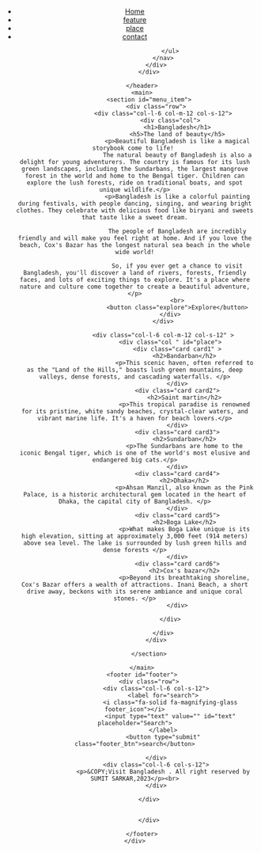 <!DOCTYPE html>
<html lang="en">
<head>
    <meta charset="UTF-8">
    <meta name="viewport" content="width=device-width, initial-scale=1.0">
    <title>Document</title>
    <link rel="stylesheet" href="style.css">
    
</head>
<body>
    <div id="container">
        <header>
            <div class="row">
                <div class="col-l-4">
                    <div class="logo">
                        <a href="about.html"><img src="image/—Pngtree—vintage bangladesh flag in brush_6260870.png" alt=""></a>
                    </div>
                </div>
                <div class="col-l-8">
                    <nav>
                        <ul class="upper">
                            <li><a href="index.html">Home</a></li>
                            <li><a href="#">feature</a></li>
                            <li><a href="#place">place</a></li>
                            <li><a href="#">contact</a></li>
                            
                        </ul>
                    </nav>
                </div>
            </div>

        </header>
        <main>
            <section id="menu_item">
                <div class="row">
                    <div class="col-l-6 col-m-12 col-s-12">
                        <div class="col">
                            <h1>Bangladesh</h1>
                            <h5>The land of beauty</h5>
                            <p>Beautiful Bangladesh is like a magical storybook come to life! 
                            The natural beauty of Bangladesh is also a delight for young adventurers. The country is famous for its lush green landscapes, including the Sundarbans, the largest mangrove forest in the world and home to the Bengal tiger. Children can explore the lush forests, ride on traditional boats, and spot unique wildlife.</p>
                            <p>Bangladesh is like a colorful painting during festivals, with people dancing, singing, and wearing bright clothes. They celebrate with delicious food like biryani and sweets that taste like a sweet dream.

                            The people of Bangladesh are incredibly friendly and will make you feel right at home. And if you love the beach, Cox's Bazar has the longest natural sea beach in the whole wide world!
                                
                            So, if you ever get a chance to visit Bangladesh, you'll discover a land of rivers, forests, friendly faces, and lots of exciting things to explore. It's a place where nature and culture come together to create a beautiful adventure,</p>
                            <br>
                            <button class="explore">Explore</button>
                        </div>
                    </div>

                    <div class="col-l-6 col-m-12 col-s-12" >
                        <div class="col " id="place">
                            <div class="card card1" >
                                <h2>Bandarban</h2>
                                <p>This scenic haven, often referred to as the "Land of the Hills," boasts lush green mountains, deep valleys, dense forests, and cascading waterfalls. </p>
                            </div>
                            <div class="card card2">
                                <h2>Saint martin</h2>
                                <p>This tropical paradise is renowned for its pristine, white sandy beaches, crystal-clear waters, and vibrant marine life. It's a haven for beach lovers.</p>
                            </div>
                            <div class="card card3">
                                <h2>Sundarban</h2>
                                <p>The Sundarbans are home to the iconic Bengal tiger, which is one of the world's most elusive and endangered big cats.</p>
                            </div>
                            <div class="card card4">
                                <h2>Dhaka</h2>
                                <p>Ahsan Manzil, also known as the Pink Palace, is a historic architectural gem located in the heart of Dhaka, the capital city of Bangladesh. </p>
                            </div>
                            <div class="card card5">
                                <h2>Boga Lake</h2>
                                <p>What makes Boga Lake unique is its high elevation, sitting at approximately 3,000 feet (914 meters) above sea level. The lake is surrounded by lush green hills and dense forests </p>
                            </div>
                            <div class="card card6">
                                <h2>Cox's bazar</h2>
                                <p>Beyond its breathtaking shoreline, Cox's Bazar offers a wealth of attractions. Inani Beach, a short drive away, beckons with its serene ambiance and unique coral stones. </p>
                            </div>
            
                        </div>

                    </div>
                </div>

            </section>

        </main>
        <footer id="footer">
            <div class="row">
                <div class="col-l-6 col-s-12">
                    <label for="search">
                        <i class="fa-solid fa-magnifying-glass footer_icon"></i>
                        <input type="text" value="" id="text" placeholder="Search">
                    </label>
                    <button type="submit" class="footer_btn">search</button>

                </div>
                <div class="col-l-6 col-s-12">
                    <p>&COPY;Visit Bangladesh . All right reserved by SUMIT SARKAR,2023</p><br>
                </div>

            </div>
            

            </div>

        </footer>
    </div>
    
</body>
</html>
